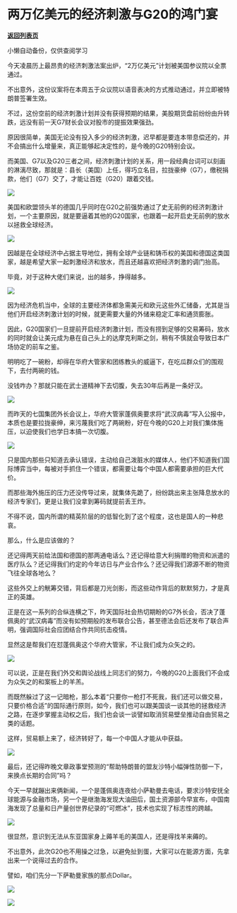 # 两万亿美元的经济刺激与G20的鸿门宴

[**返回列表页**](/gzh/政事堂2019)

小懒自动备份，仅供查阅学习

今天凌晨历上最昂贵的经济刺激法案出炉，“2万亿美元”计划被美国参议院以全票通过。  

  

不出意外，这份议案将在本周五于众议院以语音表决的方式推动通过，并立即被特朗普签署生效。

  

不过，这份空前的经济刺激计划并没有获得预期的结果，美股期货盘前纷纷由升转跌，远没有前一天G7财长会议对股市的提振效果强劲。  

  

原因很简单，美国无论没有投入多少的经济刺激，迟早都是要连本带息偿还的，并不会搞出什么增量来，真正能够起决定性的，是今晚的G20特别会议。  

  

而美国、G7以及G20三者之间，经济刺激计划的关系，用一段经典台词可以刻画的淋漓尽致，那就是：县长（美国）上任，得巧立名目，拉拢豪绅（G7），缴税捐款，他们（G7）交了，才能让百姓（G20）跟着交钱。  

  

![](https://mmbiz.qpic.cn/mmbiz_png/rxhS23yu8cNyslMJRUdLxRw9K0Z7AXxxms048ibC57LKLibY6Gh0ZEW8uLs4RFtNrjgjzUhLMCBeIsgib4Wk9qFmA/640?wx_fmt=png)

  

美国和欧盟领头羊的德国几乎同时在G20之前强势通过了史无前例的经济刺激计划，一个主要原因，就是要逼着其他的G20国家，也跟着一起开启史无前例的放水以拯救全球经济。

  

![](https://mmbiz.qpic.cn/mmbiz_png/rxhS23yu8cNyslMJRUdLxRw9K0Z7AXxxY4aj3OGebZMKSxYcqBtOAtOpMfh7Xqz8MasNolpKZdKXt5RUB0pjiaQ/640?wx_fmt=png)

  

因越是在全球经济中占据主导地位，拥有全球产业链和铸币权的美国和德国这类国家，越是希望大家一起刺激经济和放水，而且还越喜欢把经济刺激的调门抬高。

  

毕竟，对于这种大佬们来说，出的越多，挣得越多。  
  

![](https://mmbiz.qpic.cn/mmbiz_png/rxhS23yu8cNyslMJRUdLxRw9K0Z7AXxxkITmalc0dkFVPIUHaASHmhJencaCmmLprha8uCkSx7Y4ZnjhFibDygw/640?wx_fmt=png)

  

因为经济危机当中，全球的主要经济体都急需美元和欧元这些外汇储备，尤其是当他们开启经济刺激计划的时候，就更需要大量的外储来稳定汇率和通货膨胀。  

  

因此，G20国家们一旦提前开启经济刺激计划，而没有捞到足够的交易筹码，放水的同时就会让美元成为悬在自己头上的达摩克利斯之剑，稍有不慎就会导致日本广场协定的前车之鉴。

  

明明吃了一碗粉，却得在华府大管家和团练教头的威逼下，在吃瓜群众们的围观下，去付两碗的钱。

  

没钱咋办？那就只能在武士道精神下去切腹，失去30年后再是一条好汉。

  

![](https://mmbiz.qpic.cn/mmbiz_png/rxhS23yu8cNyslMJRUdLxRw9K0Z7AXxxF6B5SOb90BtRGvC84OCMoJXRUthI6FkqLxQIlbsOtPiaZCicSzJHzTuQ/640?wx_fmt=png)

  

而昨天的七国集团外长会议上，华府大管家蓬佩奥要求将“武汉病毒”写入公报中，本质也是要拉拢豪绅，来污蔑我们吃了两碗粉，好在今晚的G20上对我们集体施压，以迫使我们也学日本搞一次切腹。

  

![](https://mmbiz.qpic.cn/mmbiz_png/rxhS23yu8cNyslMJRUdLxRw9K0Z7AXxxtHznjDqscYUaaFzmjOdFKhjJDKvq5SA5Fts1mokE39FX7cPZJIbuZA/640?wx_fmt=png)

  

只是国内那些只知道去承认错误，主动给自己泼脏水的媒体人，他们不知道我们国际博弈当中，每被对手抓住一个错误，都需要让每个中国人都需要承担的巨大代价。

  

而那些海外施压的压力还没传导过来，就集体先跪了，纷纷跳出来主张降息放水的经济专家们，更是让我们没拿到筹码就提前丢王炸。  

  

不得不说，国内所谓的精英阶层的的低智化到了这个程度，这也是国人的一种悲哀。

  

那么，什么是应该做的？  

  

还记得两天前给法国和德国的那两通电话么？还记得给意大利捐赠的物资和派遣的医疗队么？还记得我们约定的今年访日与产业合作么？还记得我们源源不断的物资飞往全球各地么？  

  

这些外交上的觥筹交错，背后都是刀光剑影，而这些动作背后的默默努力，才是真正的英雄。

  

正是在这一系列的合纵连横之下，昨天国际社会热切期盼的G7外长会，否决了蓬佩奥的“武汉病毒”而没有如预期般的发布联合公告，甚至德法会后还发布了联合声明，强调国际社会应团结合作共同抗击疫情。

  

显然这是帮我们在怼蓬佩奥这个华府大管家，不让我们成为众矢之的。

  

![](https://mmbiz.qpic.cn/mmbiz_jpg/rxhS23yu8cNyslMJRUdLxRw9K0Z7AXxxpNicCqKPoMUEeCjw5MqoD8NY3a0kHkfibicAiccnAkSicy0ibhrEyRBBaqYw/640?wx_fmt=jpeg)

  

可以说，正是在我们外交和舆论战线上同志们的努力，今晚的G20上面我们不会成为众矢之的和案板上的羊羔。

  

而既然躲过了这一记暗枪，那么本着“只要你一枪打不死我，我们还可以做交易，只要价格合适”的国际通行原则，如今，我们也可以跟美国谈一谈其他的拯救经济之路，在逐步掌握主动权之后，我们也会谈一谈譬如取消贸易壁垒推动自由贸易之类的话题。  

  

这样，贸易额上来了，经济转好了，每一个中国人才能从中获益。

  

![](https://mmbiz.qpic.cn/mmbiz_jpg/rxhS23yu8cNyslMJRUdLxRw9K0Z7AXxxEThNxLaOto3h1kmDhYAQjmu6UKibE5wdsuatozqbckHj52aslia4SlfA/640?wx_fmt=jpeg)

  

最后，还记得昨晚文章政事堂预测的“帮助特朗普的盟友沙特小幅弹性防御一下，来换点长期的合同”吗？

  

今天一早就蹦出来俩新闻，一个是蓬佩奥连夜给小萨勒曼去电话，要求沙特安抚全球能源与金融市场，另一个是继渤海发现大油田后，国土资源部今早宣布，中国南海发现了总量和日产量创世界纪录的“可燃冰”，技术也实现了标志性的跨越。

  

![](https://mmbiz.qpic.cn/mmbiz_jpg/rxhS23yu8cNyslMJRUdLxRw9K0Z7AXxxEjqCgiaqRZ2UMVJnGcZVBkIbkKIkHhptW8GE8vTBiboBZa3SmI6hX1IQ/640?wx_fmt=jpeg)

  

很显然，意识到无法从东亚国家身上薅羊毛的美国人，还是得找羊来薅的。

  

不出意外，此次G20也不用操之过急，以避免扯到蛋，大家可以在能源方面，先拿出来一个说得过去的合作。

  

譬如，咱们先分一下萨勒曼家族的那点Dollar。

  

![](https://mmbiz.qpic.cn/mmbiz_png/rxhS23yu8cNyslMJRUdLxRw9K0Z7AXxxaVmJHMxwj7icXzsVvP3uwqnad2fVU70Xia52kDLQSokmVmEnHCKG7pibA/640?wx_fmt=png)

  

![](https://mmbiz.qpic.cn/mmbiz_jpg/rxhS23yu8cPp0iaKAfe0ZsWfgGcY72o9Nror8TicrtnlDsqzY7y4Kum4fM3X0FMEGlbvm9HvZUiaETSnLt4DHNLbQ/640?wx_fmt=jpeg)

